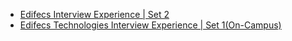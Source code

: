  - [Edifecs Interview Experience | Set 2](https://www.geeksforgeeks.org/edifecs-interview-experience-set-2/)
- [Edifecs Technologies Interview Experience | Set 1(On-Campus)](https://www.geeksforgeeks.org/edifecs-technologies-experience-set-1on-campus/)